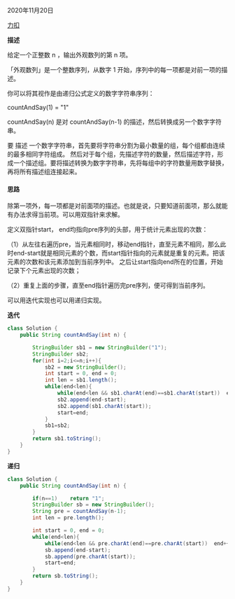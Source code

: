2020年11月20日

[力扣](https://leetcode-cn.com/problems/count-and-say/)

**描述**

给定一个正整数 n ，输出外观数列的第 n 项。

「外观数列」是一个整数序列，从数字 1 开始，序列中的每一项都是对前一项的描述。

你可以将其视作是由递归公式定义的数字字符串序列：

countAndSay(1) = "1"

countAndSay(n) 是对 countAndSay(n-1) 的描述，然后转换成另一个数字字符串。

要 描述 一个数字字符串，首先要将字符串分割为最小数量的组，每个组都由连续的最多相同字符组成。
然后对于每个组，先描述字符的数量，然后描述字符，形成一个描述组。要将描述转换为数字字符串，先将每组中的字符数量用数字替换，再将所有描述组连接起来。

#### 思路

除第一项外，每一项都是对前面项的描述。也就是说，只要知道前面项，那么就能有办法求得当前项。可以用双指针来求解。

定义双指针start， end均指向pre序列的头部，用于统计元素出现的次数：

（1）从左往右遍历pre，当元素相同时，移动end指针，直至元素不相同，那么此时end-start就是相同元素的个数，而start指针指向的元素就是重复的元素。把该元素的次数和该元素添加到当前序列中。
之后让start指向end所在的位置，开始记录下个元素出现的次数；

（2）重复上面的步骤，直至end指针遍历完pre序列，便可得到当前序列。

可以用迭代实现也可以用递归实现。

**迭代**
```java
class Solution {
    public String countAndSay(int n) {

        StringBuilder sb1 = new StringBuilder("1");
        StringBuilder sb2;
        for(int i=2;i<=n;i++){
            sb2 = new StringBuilder();
            int start = 0, end = 0;
            int len = sb1.length();
            while(end<len){
                while(end<len && sb1.charAt(end)==sb1.charAt(start))  end++;
                sb2.append(end-start);
                sb2.append(sb1.charAt(start));
                start=end;
            }
            sb1=sb2;
        }
        return sb1.toString();
    }
}
```

**递归**

```java
class Solution {
    public String countAndSay(int n) {

        if(n==1)    return "1";
        StringBuilder sb = new StringBuilder();
        String pre = countAndSay(n-1);
        int len = pre.length();

        int start = 0, end = 0;
        while(end<len){
            while(end<len && pre.charAt(end)==pre.charAt(start))  end++;
            sb.append(end-start);
            sb.append(pre.charAt(start));
            start=end;
        }
        return sb.toString();
    }
}
```
